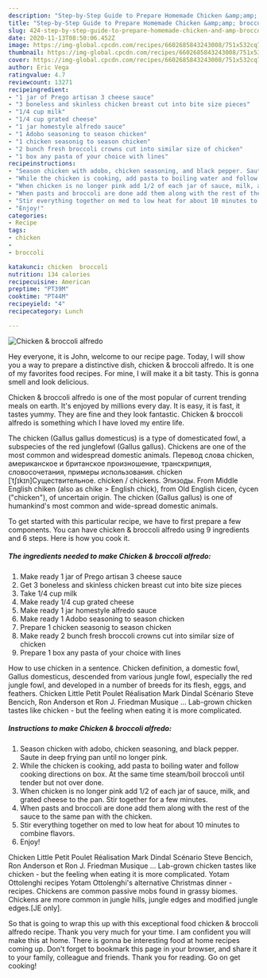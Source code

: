 ```yaml
---
description: "Step-by-Step Guide to Prepare Homemade Chicken &amp;amp; broccoli alfredo"
title: "Step-by-Step Guide to Prepare Homemade Chicken &amp;amp; broccoli alfredo"
slug: 424-step-by-step-guide-to-prepare-homemade-chicken-and-amp-broccoli-alfredo
date: 2020-11-13T08:50:06.452Z
image: https://img-global.cpcdn.com/recipes/6602685843243008/751x532cq70/chicken-broccoli-alfredo-recipe-main-photo.jpg
thumbnail: https://img-global.cpcdn.com/recipes/6602685843243008/751x532cq70/chicken-broccoli-alfredo-recipe-main-photo.jpg
cover: https://img-global.cpcdn.com/recipes/6602685843243008/751x532cq70/chicken-broccoli-alfredo-recipe-main-photo.jpg
author: Eric Vega
ratingvalue: 4.7
reviewcount: 13271
recipeingredient:
- "1 jar of Prego artisan 3 cheese sauce"
- "3 boneless and skinless chicken breast cut into bite size pieces"
- "1/4 cup milk"
- "1/4 cup grated cheese"
- "1 jar homestyle alfredo sauce"
- "1 Adobo seasoning to season chicken"
- "1 chicken seasonig to season chicken"
- "2 bunch fresh broccoli crowns cut into similar size of chicken"
- "1 box any pasta of your choice with lines"
recipeinstructions:
- "Season chicken with adobo, chicken seasoning, and black pepper. Saute in deep frying pan until no longer pink."
- "While the chicken is cooking, add pasta to boiling water and follow cooking directions on box. At the same time steam/boil broccoli until tender but not over done."
- "When chicken is no longer pink add 1/2 of each jar of sauce, milk, and grated cheese to the pan. Stir together for a few minutes."
- "When pasts and broccoli are done add them along with the rest of the sauce to the same pan with the chicken."
- "Stir everything together on med to low heat for about 10 minutes to combine flavors."
- "Enjoy!"
categories:
- Recipe
tags:
- chicken
- 
- broccoli

katakunci: chicken  broccoli 
nutrition: 134 calories
recipecuisine: American
preptime: "PT39M"
cooktime: "PT44M"
recipeyield: "4"
recipecategory: Lunch

---
```



![Chicken &amp; broccoli alfredo](https://img-global.cpcdn.com/recipes/6602685843243008/751x532cq70/chicken-broccoli-alfredo-recipe-main-photo.jpg)

Hey everyone, it is John, welcome to our recipe page. Today, I will show you a way to prepare a distinctive dish, chicken &amp; broccoli alfredo. It is one of my favorites food recipes. For mine, I will make it a bit tasty. This is gonna smell and look delicious.

Chicken &amp; broccoli alfredo is one of the most popular of current trending meals on earth. It's enjoyed by millions every day. It is easy, it is fast, it tastes yummy. They are fine and they look fantastic. Chicken &amp; broccoli alfredo is something which I have loved my entire life.

The chicken (Gallus gallus domesticus) is a type of domesticated fowl, a subspecies of the red junglefowl (Gallus gallus). Chickens are one of the most common and widespread domestic animals. Перевод слова chicken, американское и британское произношение, транскрипция, словосочетания, примеры использования. chicken [ˈtʃɪkɪn]Существительное. chicken / chickens. Эпизоды. From Middle English chiken (also as chike &gt; English chick), from Old English ċicen, ċycen (&#34;chicken&#34;), of uncertain origin. The chicken (Gallus gallus) is one of humankind&#39;s most common and wide-spread domestic animals.


To get started with this particular recipe, we have to first prepare a few components. You can have chicken &amp; broccoli alfredo using 9 ingredients and 6 steps. Here is how you cook it.

<!--inarticleads1-->

##### The ingredients needed to make Chicken &amp; broccoli alfredo:

1. Make ready 1 jar of Prego artisan 3 cheese sauce
1. Get 3 boneless and skinless chicken breast cut into bite size pieces
1. Take 1/4 cup milk
1. Make ready 1/4 cup grated cheese
1. Make ready 1 jar homestyle alfredo sauce
1. Make ready 1 Adobo seasoning to season chicken
1. Prepare 1 chicken seasonig to season chicken
1. Make ready 2 bunch fresh broccoli crowns cut into similar size of chicken
1. Prepare 1 box any pasta of your choice with lines


How to use chicken in a sentence. Chicken definition, a domestic fowl, Gallus domesticus, descended from various jungle fowl, especially the red jungle fowl, and developed in a number of breeds for its flesh, eggs, and feathers. Chicken Little Petit Poulet Réalisation Mark Dindal Scénario Steve Bencich, Ron Anderson et Ron J. Friedman Musique … Lab-grown chicken tastes like chicken - but the feeling when eating it is more complicated. 

<!--inarticleads2-->

##### Instructions to make Chicken &amp; broccoli alfredo:

1. Season chicken with adobo, chicken seasoning, and black pepper. Saute in deep frying pan until no longer pink.
1. While the chicken is cooking, add pasta to boiling water and follow cooking directions on box. At the same time steam/boil broccoli until tender but not over done.
1. When chicken is no longer pink add 1/2 of each jar of sauce, milk, and grated cheese to the pan. Stir together for a few minutes.
1. When pasts and broccoli are done add them along with the rest of the sauce to the same pan with the chicken.
1. Stir everything together on med to low heat for about 10 minutes to combine flavors.
1. Enjoy!


Chicken Little Petit Poulet Réalisation Mark Dindal Scénario Steve Bencich, Ron Anderson et Ron J. Friedman Musique … Lab-grown chicken tastes like chicken - but the feeling when eating it is more complicated. Yotam Ottolenghi recipes Yotam Ottolenghi&#39;s alternative Christmas dinner - recipes. Chickens are common passive mobs found in grassy biomes. Chickens are more common in jungle hills, jungle edges and modified jungle edges.‌[JE only]. 

So that is going to wrap this up with this exceptional food chicken &amp; broccoli alfredo recipe. Thank you very much for your time. I am confident you will make this at home. There is gonna be interesting food at home recipes coming up. Don't forget to bookmark this page in your browser, and share it to your family, colleague and friends. Thank you for reading. Go on get cooking!
